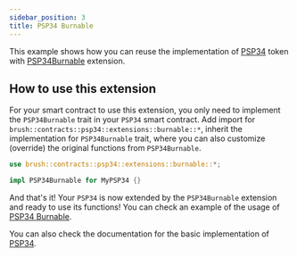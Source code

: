 ```yaml
---
sidebar_position: 3
title: PSP34 Burnable
---
```


This example shows how you can reuse the implementation of [PSP34](https://github.com/Supercolony-net/openbrush-contracts/tree/main/contracts/token/psp34) token with [PSP34Burnable](https://github.com/Supercolony-net/openbrush-contracts/tree/main/contracts/token/psp34/src/extensions/burnable.rs) extension.

## How to use this extension

For your smart contract to use this extension, you only need to implement the `PSP34Burnable` trait in your `PSP34` smart contract. Add import for `brush::contracts::psp34::extensions::burnable::*`, inherit the implementation for `PSP34Burnable` trait, where you can also customize (override) the original functions from `PSP34Burnable`.

```rust
use brush::contracts::psp34::extensions::burnable::*;

impl PSP34Burnable for MyPSP34 {}
```

And that's it! Your `PSP34` is now extended by the `PSP34Burnable` extension and ready to use its functions!
You can check an example of the usage of [PSP34 Burnable](https://github.com/Supercolony-net/openbrush-contracts/tree/main/examples/psp34_extensions/burnable).

You can also check the documentation for the basic implementation of [PSP34](../psp34.md).
